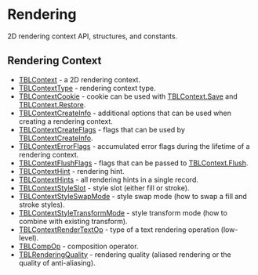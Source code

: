 # Rendering

2D rendering context API, structures, and constants.

## Rendering Context

* [TBLContext](Reference/Blend2D/classes/TBLContext.md) - a 2D rendering context.
* [TBLContextType](Reference/Blend2D/types/TBLContextType.md) - rendering context type.
* [TBLContextCookie](Reference/Blend2D/classes/TBLContextCookie.md) - cookie can be used with [TBLContext.Save](Reference/Blend2D/classes/TBLContext.md/#Save_1) and [TBLContext.Restore](Reference/Blend2D/classes/TBLContext.md/#Restore_0).
* [TBLContextCreateInfo](Reference/Blend2D/classes/TBLContextCreateInfo.md) - additional options that can be used when creating a rendering context.
* [TBLContextCreateFlags](Reference/Blend2D/types/TBLContextCreateFlags.md) - flags that can be used by [TBLContextCreateInfo](Reference/Blend2D/classes/TBLContextCreateInfo.md).
* [TBLContextErrorFlags](Reference/Blend2D/types/TBLContextErrorFlags.md) - accumulated error flags during the lifetime of a rendering context.
* [TBLContextFlushFlags](Reference/Blend2D/types/TBLContextFlushFlags.md) - flags that can be passed to [TBLContext.Flush](Reference/Blend2D/classes/TBLContext.md/#Flush).
* [TBLContextHint](Reference/Blend2D/types/TBLContextHint.md) - rendering hint.
* [TBLContextHints](Reference/Blend2D/classes/TBLContextHints.md) - all rendering hints in a single record.
* [TBLContextStyleSlot](Reference/Blend2D/types/TBLContextStyleSlot.md) - style slot (either fill or stroke).
* [TBLContextStyleSwapMode](Reference/Blend2D/types/TBLContextStyleSwapMode.md) - style swap mode (how to swap a fill and stroke styles).
* [TBLContextStyleTransformMode](Reference/Blend2D/types/TBLContextStyleTransformMode.md) - style transform mode (how to combine with existing transform).
* [TBLContextRenderTextOp](Reference/Blend2D/types/TBLContextRenderTextOp.md) - type of a text rendering operation (low-level).
* [TBLCompOp](Reference/Blend2D/types/TBLCompOp.md) - composition operator.
* [TBLRenderingQuality](Reference/Blend2D/types/TBLRenderingQuality.md) - rendering quality (aliased rendering or the quality of anti-aliasing).
